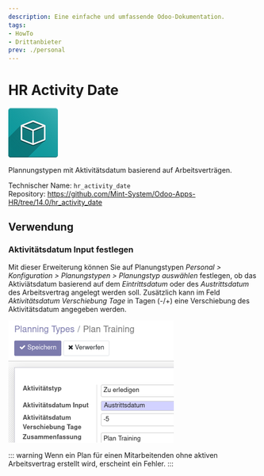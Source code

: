 ```yaml
---
description: Eine einfache und umfassende Odoo-Dokumentation.
tags:
- HowTo
- Drittanbieter
prev: ./personal
---
```

# HR Activity Date
![icon_oms_box](assets/icon_oms_box.png)

Plannungstypen mit Aktivitätsdatum basierend auf Arbeitsverträgen.

Technischer Name: `hr_activity_date`\
Repository: <https://github.com/Mint-System/Odoo-Apps-HR/tree/14.0/hr_activity_date>

## Verwendung

### Aktivitätsdatum Input festlegen

Mit dieser Erweiterung können Sie auf Planungstypen *Personal > Konfiguration > Planungstypen > Planungstyp auswählen* festlegen, ob das Aktiviätsdatum basierend auf dem *Eintrittsdatum* oder des *Austrittsdatum* des Arbeitsvertrag angelegt werden soll. Zusätzlich kann im Feld *Aktivitätsdatum Verschiebung Tage* in Tagen (-/+) eine Verschiebung des Aktivitätsdatum angegeben werden.

![](assets/HR%20Activity%20Date.png)

::: warning
Wenn ein Plan für einen Mitarbeitenden ohne aktiven Arbeitsvertrag erstellt wird, erscheint ein Fehler.
:::